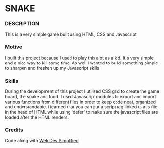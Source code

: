 # SNAKE

### DESCRIPTION 
This is a very simple game built using HTML, CSS and Javascript

### Motive
I built this project because I used to play this alot as a kid. It's very simple and a nice way to kill some time. As well I wanted to build something simple to sharpen and freshen up my Javascript skills

### Skills
During the development of this project I utilized CSS grid to create the game board, the snake and food. I used Javascript modules to export and import various functions from different files in order to keep code neat, organized and understandable. I learned that you can put a script tag linked to a js file in the head of HTML while using 'defer' to make sure the javascript files are loaded after the HTML renders. 

### Credits 
Code along with [Web Dev Simplified](https://www.youtube.com/watch?v=QTcIXok9wNY&t=458s)
